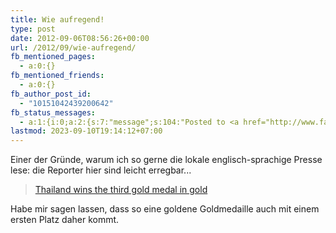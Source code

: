 ```yaml
---
title: Wie aufregend!
type: post
date: 2012-09-06T08:56:26+00:00
url: /2012/09/wie-aufregend/
fb_mentioned_pages:
  - a:0:{}
fb_mentioned_friends:
  - a:0:{}
fb_author_post_id:
  - "10151042439200642"
fb_status_messages:
  - a:1:{i:0;a:2:{s:7:"message";s:104:"Posted to <a href="http://www.facebook.com/10151042439200642" target="_blank">your Facebook Timeline</a>";s:5:"error";s:0:"";}}
lastmod: 2023-09-10T19:14:12+07:00
---
```

Einer der Gründe, warum ich so gerne die lokale englisch-sprachige Presse lese: die Reporter hier sind leicht erregbar...

> [Thailand wins the third gold medal in gold][1]

Habe mir sagen lassen, dass so eine goldene Goldmedaille auch mit einem ersten Platz daher kommt.

 [1]: http://www.nationmultimedia.com/sports/Thailand-wins-the-third-gold-medal-in-gold-30189874.html
